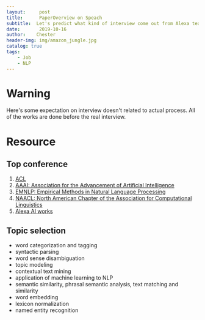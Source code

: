 ```yaml
---
layout:     post
title:      PaperOverview on Speach
subtitle:  Let's predict what kind of interview come out from Alexa team
date:       2019-10-16
author:    Chester
header-img: img/amazon_jungle.jpg
catalog: true
tags:
    - Job
    - NLP
---
```

# Warning
Here's some expectation on interview doesn't related to actual process. All of the works are done before the real interview. 

# Resource 
## Top conference
1. [ACL](http://www.aclweb.org/ "Association for Computational Linguistics")
2. [AAAI: Association for the Advancement of Artificial Intelligence](http://www.aaai.org/ "Association for the Advancement of Artificial Intelligence")
3. [EMNLP: Empirical Methods in Natural Language Processing](http://hum.csse.unimelb.edu.au/emnlp2013/ "Empirical Methods in Natural Language Processing")
4. [NAACL: North American Chapter of the Association for Computational Linguistics](http://naacl.org/ "North American Chapter of the Association for Computational Linguistics")
5. [Alexa AI works]([https://amazon.jobs/zh/teams/alexa-ai)
## Topic selection
- word categorization and tagging
- syntactic parsing
- word sense disambiguation 
- topic modeling 
- contextual text mining
- application of machine learning to NLP
- semantic similarity, phrasal semantic analysis, text matching and similarity
- word embedding
- lexicon normalization
- named entity recognition
<!--stackedit_data:
eyJoaXN0b3J5IjpbMjA2MjEwOTIxMSwyMTgzMzM3MzZdfQ==
-->